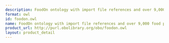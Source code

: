 ```yaml
---
description: FoodOn ontology with import file references and over 9,000 food products
format: owl
id: foodon.owl
name: FoodOn ontology with import file references and over 9,000 food products
product_url: http://purl.obolibrary.org/obo/foodon.owl
layout: product_detail
---
```

